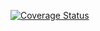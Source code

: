 [![Coverage Status](https://coveralls.io/repos/github/Nemo121007/python_testing/badge.svg?branch=master)](https://coveralls.io/github/Nemo121007/python_testing?branch=master)
